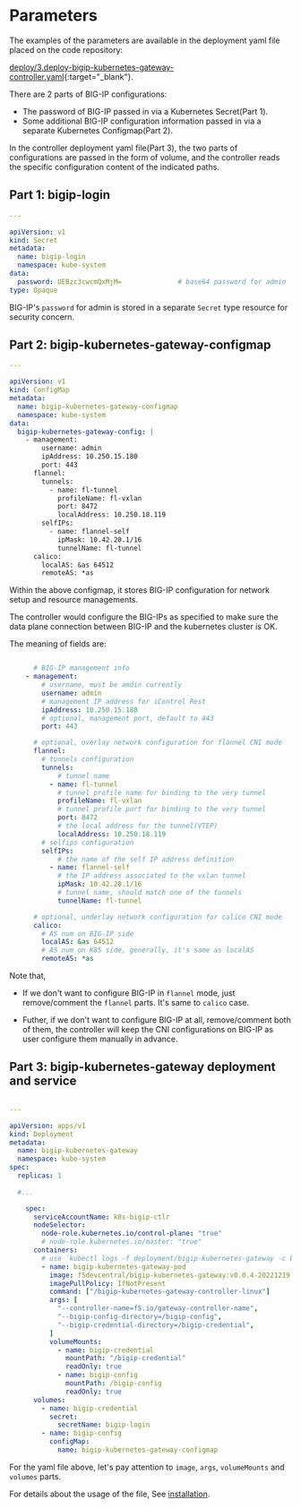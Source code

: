 # Parameters

The examples of the parameters are available in the deployment yaml file placed on the code repository:

[deploy/3.deploy-bigip-kubernetes-gateway-controller.yaml](https://github.com/f5devcentral/bigip-kubernetes-gateway/blob/master/deploy/3.deploy-bigip-kubernetes-gateway-controller.yaml){:target="_blank"}.

There are 2 parts of BIG-IP configurations:

* The password of BIG-IP passed in via a Kubernetes Secret(Part 1).
* Some additional BIG-IP configuration information passed in via a separate Kubernetes Configmap(Part 2).

In the controller deployment yaml file(Part 3), the two parts of configurations are passed in the form of volume, and the controller reads the specific configuration content of the indicated paths.

## Part 1: bigip-login

```yaml
---

apiVersion: v1
kind: Secret
metadata:
  name: bigip-login
  namespace: kube-system
data:
  password: UEBzc3cwcmQxMjM=              # base64 password for admin
type: Opaque

```

BIG-IP's `password` for admin is stored in a separate `Secret` type resource for security concern.

## Part 2: bigip-kubernetes-gateway-configmap

```yaml
---

apiVersion: v1
kind: ConfigMap
metadata:
  name: bigip-kubernetes-gateway-configmap
  namespace: kube-system
data:
  bigip-kubernetes-gateway-config: |
    - management:
        username: admin
        ipAddress: 10.250.15.180
        port: 443
      flannel:
        tunnels:
          - name: fl-tunnel
            profileName: fl-vxlan
            port: 8472
            localAddress: 10.250.18.119
        selfIPs:
          - name: flannel-self
            ipMask: 10.42.20.1/16
            tunnelName: fl-tunnel
      calico:
        localAS: &as 64512
        remoteAS: *as
```

Within the above configmap, it stores BIG-IP configuration for network setup and resource managements. 

The controller would configure the BIG-IPs as specified to make sure the data plane connection between BIG-IP and the kubernetes cluster is OK. 

The meaning of fields are:

```yaml

      # BIG-IP management info
    - management:
        # username, must be amdin currently
        username: admin
        # management IP address for iControl Rest
        ipAddress: 10.250.15.180
        # optional, management port, default to 443
        port: 443

      # optional, overlay network configuration for flannel CNI mode
      flannel:
        # tunnels configuration
        tunnels:
            # tunnel name
          - name: fl-tunnel
            # tunnel profile name for binding to the very tunnel
            profileName: fl-vxlan
            # tunnel profile port for binding to the very tunnel
            port: 8472
            # the local address for the tunnel(VTEP)
            localAddress: 10.250.18.119
        # selfips configuration
        selfIPs:
            # the name of the self IP address definition
          - name: flannel-self
            # the IP address associated to the vxlan tunnel
            ipMask: 10.42.20.1/16
            # tunnel name, should match one of the tunnels
            tunnelName: fl-tunnel

      # optional, underlay network configuration for calico CNI mode
      calico:
        # AS num on BIG-IP side
        localAS: &as 64512
        # AS num on K8S side, generally, it's same as localAS
        remoteAS: *as
```

Note that, 

* If we don't want to configure BIG-IP in `flannel` mode, just remove/comment the `flannel` parts. It's same to `calico` case.

* Futher, if we don't want to configure BIG-IP at all, remove/comment both of them, the controller will keep the CNI configurations on BIG-IP as user configure them manually in advance.

## Part 3: bigip-kubernetes-gateway deployment and service

```yaml

---

apiVersion: apps/v1
kind: Deployment
metadata:
  name: bigip-kubernetes-gateway
  namespace: kube-system
spec:
  replicas: 1
  
  #...

    spec:
      serviceAccountName: k8s-bigip-ctlr
      nodeSelector:
        node-role.kubernetes.io/control-plane: "true"
        # node-role.kubernetes.io/master: "true"
      containers:
        # use `kubectl logs -f deployment/bigip-kubernetes-gateway -c bigip-kubernetes-gateway-pod -n kube-system` for tracing.
        - name: bigip-kubernetes-gateway-pod
          image: f5devcentral/bigip-kubernetes-gateway:v0.0.4-20221219
          imagePullPolicy: IfNotPresent
          command: ["/bigip-kubernetes-gateway-controller-linux"]
          args: [
            "--controller-name=f5.io/gateway-controller-name",
            "--bigip-config-directory=/bigip-config",
            "--bigip-credential-directory=/bigip-credential",
          ]
          volumeMounts:
            - name: bigip-credential
              mountPath: "/bigip-credential"
              readOnly: true
            - name: bigip-config
              mountPath: /bigip-config
              readOnly: true
      volumes:
        - name: bigip-credential
          secret:
            secretName: bigip-login
        - name: bigip-config
          configMap:
            name: bigip-kubernetes-gateway-configmap

```
For the yaml file above, let's pay attention to `image`, `args`, `volumeMounts` and `volumes` parts.

For details about the usage of the file, See [installation](../deploy/installation.md).
